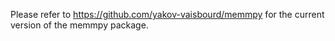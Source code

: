 Please refer to https://github.com/yakov-vaisbourd/memmpy for the current version of the memmpy package. 
